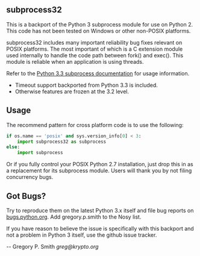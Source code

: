 subprocess32
------------

This is a backport of the Python 3 subprocess module for use on Python 2.
This code has not been tested on Windows or other non-POSIX platforms.

subprocess32 includes many important reliability bug fixes relevant on
POSIX platforms.  The most important of which is a C extension module
used internally to handle the code path between fork() and exec().
This module is reliable when an application is using threads.

Refer to the
[Python 3.3 subprocess documentation](https://docs.python.org/3.3/library/subprocess.html)
for usage information.

* Timeout support backported from Python 3.3 is included.
* Otherwise features are frozen at the 3.2 level.

Usage
-----

The recommend pattern for cross platform code is to use the following:

```python
if os.name == 'posix' and sys.version_info[0] < 3:
    import subprocess32 as subprocess
else:
    import subprocess
```

Or if you fully control your POSIX Python 2.7 installation, just drop
this in as a replacement for its subprocess module.  Users will thank
you by not filing concurrency bugs.

Got Bugs?
---------

Try to reproduce them on the latest Python 3.x itself and file bug
reports on [bugs.python.org](https://bugs.python.org/).
Add gregory.p.smith to the Nosy list.

If you have reason to believe the issue is specifically with this backport
and not a problem in Python 3 itself, use the github issue tracker.

-- Gregory P. Smith  _greg@krypto.org_
